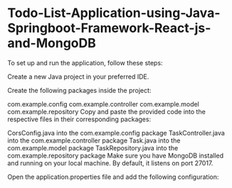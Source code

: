 # Todo-List-Application-using-Java-Springboot-Framework-React-js-and-MongoDB

To set up and run the application, follow these steps:

Create a new Java project in your preferred IDE.

Create the following packages inside the project:

com.example.config
com.example.controller
com.example.model
com.example.repository
Copy and paste the provided code into the respective files in their corresponding packages:

CorsConfig.java into the com.example.config package
TaskController.java into the com.example.controller package
Task.java into the com.example.model package
TaskRepository.java into the com.example.repository package
Make sure you have MongoDB installed and running on your local machine. By default, it listens on port 27017.

Open the application.properties file and add the following configuration:
